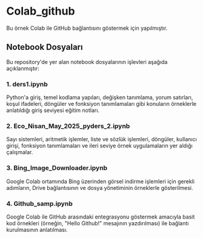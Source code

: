# Colab_github
Bu örnek Colab ile GitHub bağlantısını göstermek için yapılmıştır.

## Notebook Dosyaları

Bu repository'de yer alan notebook dosyalarının işlevleri aşağıda açıklanmıştır:

### 1. ders1.ipynb
Python'a giriş, temel kodlama yapıları, değişken tanımlama, yorum satırları, koşul ifadeleri, döngüler ve fonksiyon tanımlamaları gibi konuların örneklerle anlatıldığı giriş seviyesi eğitim notları.

### 2. Eco_Nisan_May_2025_pyders_2.ipynb
Sayı sistemleri, aritmetik işlemler, liste ve sözlük işlemleri, döngüler, kullanıcı girişi, fonksiyon tanımlamaları ve ileri seviye örnek uygulamaların yer aldığı çalışmalar.

### 3. Bing_Image_Downloader.ipynb
Google Colab ortamında Bing üzerinden görsel indirme işlemleri için gerekli adımların, Drive bağlantısının ve dosya yönetiminin örneklerle gösterilmesi.

### 4. Github_samp.ipynb
Google Colab ile GitHub arasındaki entegrasyonu göstermek amacıyla basit kod örnekleri (örneğin, "Hello Github!" mesajının yazdırılması) ile bağlantı kurulmasının anlatılması.
